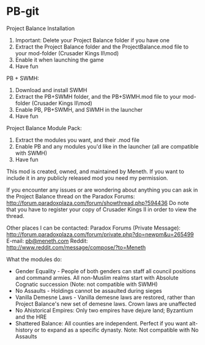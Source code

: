 PB-git
======

Project Balance
Installation

1.    Important: Delete your Project Balance folder if you have one
2.    Extract the Project Balance folder and the ProjectBalance.mod file to your mod-folder (Crusader Kings II\mod)
3.    Enable it when launching the game
4.    Have fun

PB + SWMH:

1.    Download and install SWMH
2.    Extract the PB+SWMH folder, and the PB+SWMH.mod file to your mod-folder (Crusader Kings II\mod)
3.    Enable PB, PB+SWMH, and SWMH in the launcher
4.    Have fun

Project Balance Module Pack:

1.    Extract the modules you want, and their .mod file
2.    Enable PB and any modules you'd like in the launcher (all are compatible with SWMH)
3.    Have fun

This mod is created, owned, and maintained by Meneth. If you want to include it in any publicly released mod you need my permission.

If you encounter any issues or are wondering about anything you can ask in the Project Balance thread on the Paradox Forums: http://forum.paradoxplaza.com/forum/showthread.php?594436
Do note that you have to register your copy of Crusader Kings II in order to view the thread.

Other places I can be contacted:
Paradox Forums (Private Message): http://forum.paradoxplaza.com/forum/private.php?do=newpm&u=265499
E-mail: pb@meneth.com
Reddit: http://www.reddit.com/message/compose/?to=Meneth

What the modules do:
- Gender Equality - People of both genders can staff all council positions and command armies. All non-Muslim realms start with Absolute Cognatic succession (Note: not compatible with SWMH)
- No Assaults - Holdings cannot be assaulted during sieges
- Vanilla Demesne Laws - Vanilla demesne laws are restored, rather than Project Balance's new set of demesne laws. Crown laws are unaffected
- No Ahistorical Empires: Only two empires have dejure land; Byzantium and the HRE
- Shattered Balance: All counties are independent. Perfect if you want alt-history or to expand as a specific dynasty. Note: Not compatible with No Assaults
